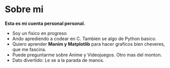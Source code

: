 # Sobre mi

**Esta es mi cuenta personal personal.**

- Soy un fisico en progreso
- Ando aprediendo a codear en C. Tambien se algo de Python basico.
- Quiero aprender **Manim y Matplotlib** para hacer graficos bien cheveres, que me fascina.
- Puede preguntarme sobre Anime y Videojuegos. Otro mas del monton.
- Dato divertido: Le se a la parada de manos.

